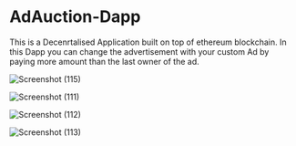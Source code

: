 # AdAuction-Dapp
This is a Decenrtalised Application built on top of ethereum blockchain.
In this Dapp you can change the advertisement with your custom Ad by paying more amount than the last owner of the ad.

![Screenshot (115)](https://user-images.githubusercontent.com/87273737/140598185-e8ac7325-9b51-45e9-8416-b95128f4363a.png)

![Screenshot (111)](https://user-images.githubusercontent.com/87273737/140598085-6f62da58-c018-40e6-a864-c60a11a6f78b.png)

![Screenshot (112)](https://user-images.githubusercontent.com/87273737/140598089-97cf8f18-2102-451b-b145-8e21dcc62ae2.png)

![Screenshot (113)](https://user-images.githubusercontent.com/87273737/140598094-b285b8a1-2cf7-404f-bf40-076b62db9794.png)
